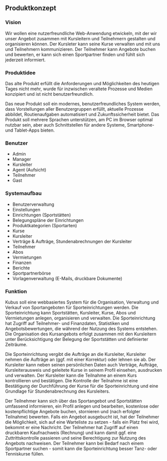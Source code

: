 ## Produktkonzept

### Vision
Wir wollen eine nutzerfreundliche Web-Anwendung etwickeln, mit der wir unser Angebot zusammen mit Kursleitern und Teilnehmern gestalten und organisieren können. Der Kursleter kann seine Kurse verwalten und mit uns und Teilnehmern kommunizieren. Der Teilnehmer kann Angebote buchen und bewerten, er kann sich einen Sportpartner finden und fühlt sich jederzeit informiert. 

### Produktidee
Das alte Produkt erfüllt die Anforderungen und Möglichkeiten des heutigen Tages nicht mehr, wurde für inzwischen veraltete Prozesse und Medien konzipiert und ist nicht benutzerfreundlich.

Das neue Produkt soll ein modernes, benutzerfreundliches System werden, dass Vorstellungen aller Benutzergruppen erfüllt, aktuelle Prozesse abbildet, Routienaufgaben automatisiert und Zukunftssicherheit bietet. Das Produkt soll mehrere Sprachen unterstützen, am PC im Browser optimal nutzbar sein, aber auch Schnittstellen für andere Systeme, Smartphone- und Tablet-Apps bieten. 

### Benutzer
- Admin
- Manager
- Kursleiter
- Agent (Aufsicht)
- Teilnehmer
- Gast

### Systemaufbau
- Benutzerverwaltung
- Einstellungen
- Einrichtungen (Sportstätten)
- Belegungspläne der Einrichtungen
- Produktkategorien (Sportarten)
- Kurse
- Kursleiter
- Verträge & Aufträge, Stundenabrechnungen der Kursleiter
- Teilnehmer
- Abos
- Vermietungen
- Finanzen
- Berichte
- Sportpartnerbörse
- Vorlagenverwaltung (E-Mails, druckbare Dokumente)

### Funktion
Kubus soll eine webbasiertes System für die Organisation, Verwaltung und Verkauf von Sportangeboten für Sporteinrichtungen werden. Die Sporteinrichtung kann Sportstätten, Kursleiter, Kurse, Abos und Vermietungen anlegen, organisieren und verwalten. Die Sporteinrichtung hat Zugriff auf Teilnehmer- und Finanzdaten, Statistiken und Angebotsbewertungen, die während der Nutzung des Systems entstehen. Die Organisation des Kursangebots erfolgt zusammen mit den Kursleitern unter Berücksichtigung der Belegung der Sportstätten und definierter Zeiträume. 

Die Sporteinrichtung vergibt die Aufträge an die Kursleiter, Kursleiter nehmen die Aufträge an (ggf. mit einer Korrektur) oder lehnen sie ab. Der Kursleiter kann neben seinen persönlichen Daten auch Verträge, Aufträge, Kursleiterausweis und geleitete Kurse in seinem Profil einsehen, ausdrucken und verwalten. Der Kursleiter kann die Teilnahme an einem Kurs kontrollieren und bestätigen. Die Kontrolle der Teilnahme ist eine Bestätigung der Durchführung der Kurse für die Sporteinrichtung und eine Grundlage für Stundenabrechnung des Kursleiters.

Der Teilnehmer kann sich über das Sportangebot und Sportstätten umfassend informieren, ein Profil anlegen und bearbeiten, kostenlose oder kostenpflichtige Angebote buchen, stornieren und (nach erfolgter Teilnahme) bewerten. Falls ein Angebot ausgebucht ist, hat der Teilnehmer die Möglichkeit, sich auf eine Warteliste zu setzen - falls ein Platz frei wird, bekommt er eine Nachricht. Der Teilnehmer hat Zugriff auf einen druckbaren Kaufnachweis (Rechnung) und kann damit ggf. eine Zuttrittskontrolle passieren und seine Berechtigung zur Nutzung des Angebots nachweisen. Der Teilnehmer kann bei Bedarf nach einem Sportpartner suchen - somit kann die Sporteinrichtung besser Tanz- oder Tenniskurse füllen.
